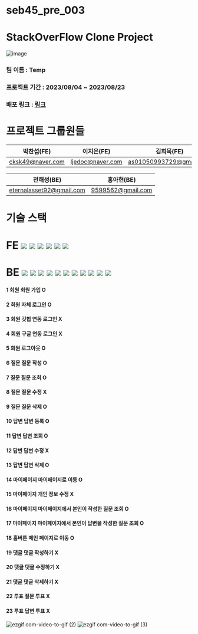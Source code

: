 # seb45_pre_003

# StackOverFlow Clone Project
![image](https://github.com/codestates-seb/seb45_pre_003/assets/117289923/f2fef2c7-98cd-45a0-8c72-9a9b91ae3435)

### 팀 이름 : Temp
### 프로젝트 기간 : 2023/08/04 ~ 2023/08/23
### 배포 링크 : [링크](http://preproject-45-stackoverflow-team03.s3-website.ap-northeast-2.amazonaws.com/)

# 프로젝트 그룹원들
|박찬섭(FE)|이지은(FE)|김희목(FE)|
|------|---|---|
|cksk49@naver.com|ljedoc@naver.com|as01050993729@gmail.com|

|전해성(BE)|홍아현(BE)|
|------|---|
|eternalasset92@gmail.com|9599562@gmail.com|

# 기술 스택

# FE <img src="https://img.shields.io/badge/javascript-F7DF1E?style=for-the-badge&logo=javascript&logoColor=black"> <img src="https://img.shields.io/badge/html5-E34F26?style=for-the-badge&logo=html5&logoColor=white"> <img src="https://img.shields.io/badge/react-61DAFB?style=for-the-badge&logo=react&logoColor=black"> <img src="https://img.shields.io/badge/styledcomponents-DB7093?style=for-the-badge&logo=styledcomponents&logoColor=black"> <img src="https://img.shields.io/badge/redux-764ABC?style=for-the-badge&logo=redux&logoColor=black"> <img src="https://img.shields.io/badge/typescript-3178C6?style=for-the-badge&logo=typescript&logoColor=black"> 
# BE <img src="https://img.shields.io/badge/java-FF160B?style=for-the-badge&logo=java&logoColor=black"> <img src="https://img.shields.io/badge/spring-6DB33F?style=for-the-badge&logo=spring&logoColor=black"> <img src="https://img.shields.io/badge/springboot-6DB33F?style=for-the-badge&logo=springboot&logoColor=black"> <img src="https://img.shields.io/badge/springdatajpa-6DB33F?style=for-the-badge&logo=springdatajpa&logoColor=black"> <img src="https://img.shields.io/badge/springsecurity-6DB33F?style=for-the-badge&logo=springsecurity&logoColor=black"> <img src="https://img.shields.io/badge/springrestdocs-6DB33F?style=for-the-badge&logo=springrestdocs&logoColor=black"> <img src="https://img.shields.io/badge/mockito-111324?style=for-the-badge&logo=mockito&logoColor=black"> <img src="https://img.shields.io/badge/mysql-4479A1?style=for-the-badge&logo=mysql&logoColor=black"> <img src="https://img.shields.io/badge/amazonec2-FF9900?style=for-the-badge&logo=amazonec2&logoColor=black">  <img src="https://img.shields.io/badge/amazons3-569A31?style=for-the-badge&logo=amazons3&logoColor=black"> <img src="https://img.shields.io/badge/docker-2496ED?style=for-the-badge&logo=docker&logoColor=black">

#### 1	회원  회원 가입	O
#### 2	회원	자체 로그인	O
#### 3	회원	깃헙 연동 로그인	X
#### 4	회원	구글 연동 로그인	X
#### 5	회원	로그아웃	O
#### 6	질문	질문 작성	O
#### 7	질문	질문 조회	O
#### 8	질문	질문 수정	X
#### 9	질문	질문 삭제	O
#### 10	답변	답변 등록	O
#### 11	답변	답변 조회	O
#### 12	답변	답변 수정	X
#### 13	답변	답변 삭제	O
#### 14	마이페이지	마이페이지로 이동	O
#### 15	마이페이지	개인 정보 수정	X
#### 16	마이페이지	마이페이지에서 본인이 작성한 질문 조회	O
#### 17	마이페이지	마이페이지에서 본인이 답변을 작성한 질문 조회	O
#### 18	홈버튼	메인 페이지로 이동	O
#### 19	댓글	댓글 작성하기	X
#### 20	댓글	댓글 수정하기	X
#### 21	댓글	댓글 삭제하기	X
#### 22	투표	질문 투표	X
#### 23	투표	답변 투표	X


![ezgif com-video-to-gif (2)](https://github.com/codestates-seb/seb45_pre_003/assets/117289923/b38d06dd-f981-4242-a8f8-513e3dd1c0b0)
![ezgif com-video-to-gif (3)](https://github.com/codestates-seb/seb45_pre_003/assets/117289923/ef247172-8040-4c73-9b60-6aa7fbbe9361)

